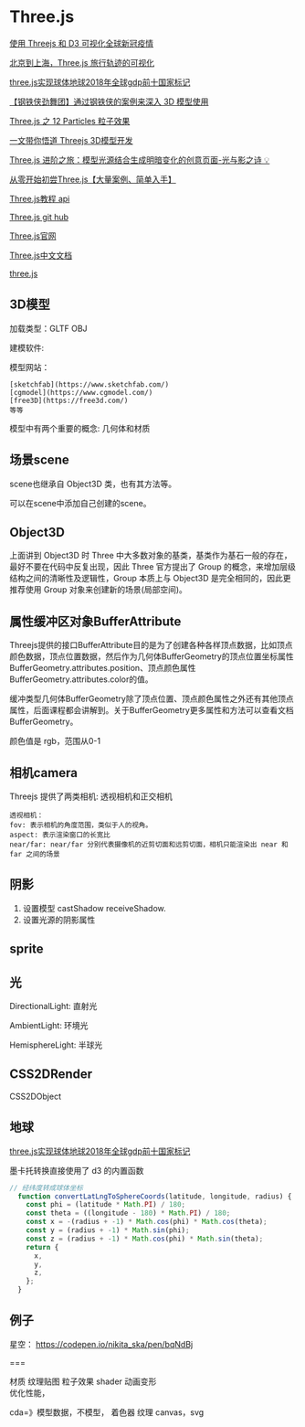 # Three.js

[使用 Threejs 和 D3 可视化全球新冠疫情](https://juejin.cn/post/6955717062979715079)

[北京到上海，Three.js 旅行轨迹的可视化](https://juejin.cn/post/7041580850261000222)

[three.js实现球体地球2018年全球gdp前十国家标记](https://juejin.cn/post/6844903928916606983)

[【钢铁侠劲舞团】通过钢铁侠的案例来深入 3D 模型使用](https://juejin.cn/post/7171803353310035999)

[Three.js 之 12 Particles 粒子效果](https://juejin.cn/post/7113540626347458591/#heading-12)

[一文带你悟道 Threejs 3D模型开发](https://juejin.cn/post/7170868138068672548)

[Three.js 进阶之旅：模型光源结合生成明暗变化的创意页面-光与影之诗 💡](https://juejin.cn/post/7148969678642102286#heading-27)

[从零开始初尝Three.js【大量案例、简单入手】](https://juejin.cn/post/6844904177345232903)

[Three.js教程 api](http://www.webgl3d.cn/Three.js/?_blank)

[Three.js git hub](https://github.com/mrdoob/three.js/?_blank)

[Three.js官网](https://threejs.org/?_blank)

[Three.js中文文档](http://www.yanhuangxueyuan.com/threejs/docs/index.html?_blank)

[three.js](https://threejs.org/docs/index.html#manual/zh/introduction/Creating-a-scene)

## 3D模型

加载类型：GLTF OBJ

建模软件:

模型网站：

```
[sketchfab](https://www.sketchfab.com/)
[cgmodel](https://www.cgmodel.com/)
[free3D](https://free3d.com/)
等等
```

模型中有两个重要的概念: 几何体和材质

## 场景scene

scene也继承自 Object3D 类，也有其方法等。

可以在scene中添加自己创建的scene。

## Object3D

上面讲到 Object3D 时 Three 中大多数对象的基类，基类作为基石一般的存在，最好不要在代码中反复出现，因此 Three 官方提出了 Group 的概念，来增加层级结构之间的清晰性及逻辑性，Group 本质上与 Object3D 是完全相同的，因此更推荐使用 Group 对象来创建新的场景(局部空间)。


## 属性缓冲区对象BufferAttribute

Threejs提供的接口BufferAttribute目的是为了创建各种各样顶点数据，比如顶点颜色数据，顶点位置数据，然后作为几何体BufferGeometry的顶点位置坐标属性BufferGeometry.attributes.position、顶点颜色属性BufferGeometry.attributes.color的值。

缓冲类型几何体BufferGeometry除了顶点位置、顶点颜色属性之外还有其他顶点属性，后面课程都会讲解到。关于BufferGeometry更多属性和方法可以查看文档BufferGeometry。

颜色值是 rgb，范围从0-1

## 相机camera

Threejs 提供了两类相机: 透视相机和正交相机

```
透视相机：
fov: 表示相机的角度范围，类似于人的视角。
aspect: 表示渲染窗口的长宽比
near/far: near/far 分别代表摄像机的近剪切面和远剪切面，相机只能渲染出 near 和 far 之间的场景
```

## 阴影

1. 设置模型 castShadow receiveShadow.
2. 设置光源的阴影属性

## sprite

## 光

DirectionalLight: 直射光

AmbientLight: 环境光

HemisphereLight: 半球光

## CSS2DRender

CSS2DObject

## 地球

[three.js实现球体地球2018年全球gdp前十国家标记](https://juejin.cn/post/6844903928916606983)

墨卡托转换直接使用了 d3 的内置函数

```js
// 经纬度转成球体坐标
  function convertLatLngToSphereCoords(latitude, longitude, radius) {
    const phi = (latitude * Math.PI) / 180;
    const theta = ((longitude - 180) * Math.PI) / 180;
    const x = -(radius + -1) * Math.cos(phi) * Math.cos(theta);
    const y = (radius + -1) * Math.sin(phi);
    const z = (radius + -1) * Math.cos(phi) * Math.sin(theta);
    return {
      x,
      y,
      z,
    };
  }
```

## 例子

星空： <https://codepen.io/nikita_ska/pen/bqNdBj>

===

材质
纹理贴图
粒子效果
shader
动画变形  
优化性能，

cda=》模型数据，不模型，
着色器 纹理
canvas，svg
